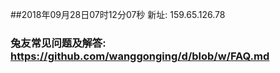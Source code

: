 ##2018年09月28日07时12分07秒 新址: 159.65.126.78
### 兔友常见问题及解答: https://github.com/wanggonging/d/blob/w/FAQ.md
